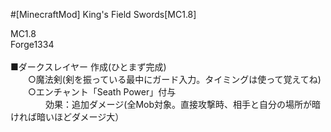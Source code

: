 #[MinecraftMod] King's Field Swords[MC1.8]

MC1.8<br>
Forge1334<br>
<br>
■ダークスレイヤー 作成(ひとまず完成)<br>
　　○魔法剣(剣を振っている最中にガード入力。タイミングは使って覚えてね)<br>
　　○エンチャント「Seath Power」付与<br>
　　　　効果：追加ダメージ(全Mob対象。直接攻撃時、相手と自分の場所が暗ければ暗いほどダメージ大）<br>
